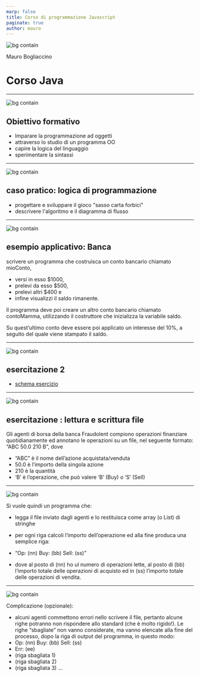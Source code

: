 ```yaml
---
marp: false
title: Corso di programmazione Javascript
paginate: true
author: mauro
---
```

![bg contain](./ITS-ICT-FormatPresenzatione.png)

Mauro Bogliaccino

# Corso Java

---
![bg contain](./ITS-ICT-FormatPresenzatione.png)

## Obiettivo formativo

* Imparare la programmazione ad oggetti
* attraverso lo studio di un programma OO
* capire la logica del linguaggio
* sperimentare la sintassi

---
![bg contain](./ITS-ICT-FormatPresenzatione.png)

## caso pratico: logica di programmazione

* progettare e sviluppare il gioco "sasso carta forbici"
* descrivere l'algoritmo e il diagramma di flusso

---
![bg contain](./ITS-ICT-FormatPresenzatione.png)

## esempio applicativo: Banca

scrivere un programma che costruisca un conto bancario chiamato mioConto,

* versi in esso $1000,
* prelevi da esso $500,
* prelevi altri $400 e
* infine visualizzi il saldo rimanente.

Il programma deve poi creare un altro conto bancario chiamato contoMamma,  utilizzando il costruttore che inizializza la variabile saldo.

Su quest’ultimo conto deve essere poi applicato un interesse del 10%,  a seguito del quale viene stampato il saldo.

---
![bg contain](./ITS-ICT-FormatPresenzatione.png)

## esercitazione 2

* [schema esercizio](https://github.com/maboglia/CorsoJava/blob/master/esercitazioni/0_Tracce/JavaSE/J2SE_GestioneBanca.pdf)

---
![bg contain](./ITS-ICT-FormatPresenzatione.png)

## esercitazione : lettura e scrittura file

Gli agenti di borsa della banca Fraudolent compiono operazioni finanziare quotidianamente ed annotano le operazioni su un file, nel seguente formato: “ABC 50.0 210 B”, dove

* “ABC” è il nome dell’azione acquistata/venduta
* 50.0 è l’importo della singola azione
* 210 è la quantità
* ‘B’ è l’operazione, che può valere ‘B’ (Buy) o ‘S’ (Sell)

---
![bg contain](./ITS-ICT-FormatPresenzatione.png)

Si vuole quindi un programma che:

* legga il file inviato dagli agenti e lo restituisca come array (o List) di stringhe
* per ogni riga calcoli l’importo dell’operazione ed alla fine produca una semplice riga:
* “Op: (nn) Buy: (bb) Sell: (ss)”

* dove al posto di (nn) ho ul numero di operazioni lette, al posto di (bb) l’importo totale delle operazioni di acquisto ed in (ss) l’importo totale delle operazioni di vendita.

---
![bg contain](./ITS-ICT-FormatPresenzatione.png)

Complicazione (opzionale):

* alcuni agenti commettono errori nello scrivere il file, pertanto alcune righe potranno non rispondere allo standard (che è molto rigido!). Le righe “sbagliate” non vanno considerate, ma vanno elencate alla fine del processo, dopo la riga di output del programma, in questo modo:
* Op: (nn) Buy: (bb) Sell: (ss)
* Err: (ee)
* (riga sbagliata 1)
* (riga sbagliata 2)
* (riga sbagliata 3)
        …
